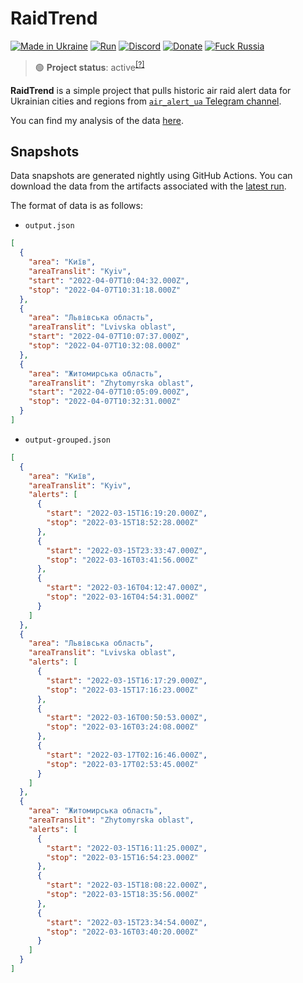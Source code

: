 # RaidTrend

[![Made in Ukraine](https://img.shields.io/badge/made_in-ukraine-ffd700.svg?labelColor=0057b7)](https://vshymanskyy.github.io/StandWithUkraine)
[![Run](https://img.shields.io/github/workflow/status/Tyrrrz/RaidTrend/Run/master?label=export)](https://github.com/Tyrrrz/RaidTrend/actions)
[![Discord](https://img.shields.io/discord/869237470565392384?label=discord)](https://discord.gg/2SUWKFnHSm)
[![Donate](https://img.shields.io/badge/donate-$$$-8a2be2.svg)](https://tyrrrz.me/donate)
[![Fuck Russia](https://img.shields.io/badge/fuck-russia-e4181c.svg?labelColor=000000)](https://twitter.com/Tyrrrz/status/1495972128977571848)

> 🟢 **Project status**: active<sup>[[?]](https://github.com/Tyrrrz/.github/blob/master/docs/project-status.md)</sup>

**RaidTrend** is a simple project that pulls historic air raid alert data for Ukrainian cities and regions from [`air_alert_ua` Telegram channel](https://t.me/air_alert_ua).

You can find my analysis of the data [here](https://observablehq.com/@tyrrrz/raidtrend).

## Snapshots

Data snapshots are generated nightly using GitHub Actions.
You can download the data from the artifacts associated with the [latest run](https://github.com/Tyrrrz/RaidTrend/actions/workflows/run.yaml).

The format of data is as follows:

- `output.json`

```json
[
  {
    "area": "Київ",
    "areaTranslit": "Kyiv",
    "start": "2022-04-07T10:04:32.000Z",
    "stop": "2022-04-07T10:31:18.000Z"
  },
  {
    "area": "Львівська область",
    "areaTranslit": "Lvivska oblast",
    "start": "2022-04-07T10:07:37.000Z",
    "stop": "2022-04-07T10:32:08.000Z"
  },
  {
    "area": "Житомирська область",
    "areaTranslit": "Zhytomyrska oblast",
    "start": "2022-04-07T10:05:09.000Z",
    "stop": "2022-04-07T10:32:31.000Z"
  }
]
```

- `output-grouped.json`

```json
[
  {
    "area": "Київ",
    "areaTranslit": "Kyiv",
    "alerts": [
      {
        "start": "2022-03-15T16:19:20.000Z",
        "stop": "2022-03-15T18:52:28.000Z"
      },
      {
        "start": "2022-03-15T23:33:47.000Z",
        "stop": "2022-03-16T03:41:56.000Z"
      },
      {
        "start": "2022-03-16T04:12:47.000Z",
        "stop": "2022-03-16T04:54:31.000Z"
      }
    ]
  },
  {
    "area": "Львівська область",
    "areaTranslit": "Lvivska oblast",
    "alerts": [
      {
        "start": "2022-03-15T16:17:29.000Z",
        "stop": "2022-03-15T17:16:23.000Z"
      },
      {
        "start": "2022-03-16T00:50:53.000Z",
        "stop": "2022-03-16T03:24:08.000Z"
      },
      {
        "start": "2022-03-17T02:16:46.000Z",
        "stop": "2022-03-17T02:53:45.000Z"
      }
    ]
  },
  {
    "area": "Житомирська область",
    "areaTranslit": "Zhytomyrska oblast",
    "alerts": [
      {
        "start": "2022-03-15T16:11:25.000Z",
        "stop": "2022-03-15T16:54:23.000Z"
      },
      {
        "start": "2022-03-15T18:08:22.000Z",
        "stop": "2022-03-15T18:35:56.000Z"
      },
      {
        "start": "2022-03-15T23:34:54.000Z",
        "stop": "2022-03-16T03:40:20.000Z"
      }
    ]
  }
]
```
